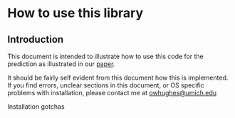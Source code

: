 How to use this library
========

Introduction
---------
This document is intended to illustrate how to use this code for the prediction as illustrated in our [paper](google.com).

It should be fairly self evident from this document how this is implemented. If you find errors, unclear sections in this document, or OS specific problems with installation, please contact me at [owhughes@umich.edu](mailto:owhughes@umich.edu)

Installation gotchas

